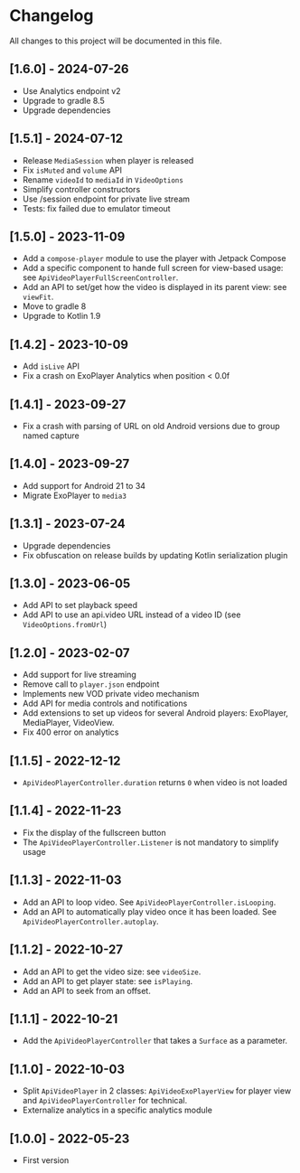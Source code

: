 # Changelog

All changes to this project will be documented in this file.

## [1.6.0] - 2024-07-26

- Use Analytics endpoint v2
- Upgrade to gradle 8.5
- Upgrade dependencies

## [1.5.1] - 2024-07-12

- Release `MediaSession` when player is released
- Fix `isMuted` and `volume` API
- Rename `videoId` to `mediaId` in `VideoOptions`
- Simplify controller constructors
- Use /session endpoint for private live stream
- Tests: fix failed due to emulator timeout

## [1.5.0] - 2023-11-09

- Add a `compose-player` module to use the player with Jetpack Compose
- Add a specific component to hande full screen for view-based usage:
  see `ApiVideoPlayerFullScreenController`.
- Add an API to set/get how the video is displayed in its parent view: see `viewFit`.
- Move to gradle 8
- Upgrade to Kotlin 1.9

## [1.4.2] - 2023-10-09

- Add `isLive` API
- Fix a crash on ExoPlayer Analytics when position < 0.0f

## [1.4.1] - 2023-09-27

- Fix a crash with parsing of URL on old Android versions due to group named capture

## [1.4.0] - 2023-09-27

- Add support for Android 21 to 34
- Migrate ExoPlayer to `media3`

## [1.3.1] - 2023-07-24

- Upgrade dependencies
- Fix obfuscation on release builds by updating Kotlin serialization plugin

## [1.3.0] - 2023-06-05

- Add API to set playback speed
- Add API to use an api.video URL instead of a video ID (see `VideoOptions.fromUrl`)

## [1.2.0] - 2023-02-07

- Add support for live streaming
- Remove call to `player.json` endpoint
- Implements new VOD private video mechanism
- Add API for media controls and notifications
- Add extensions to set up videos for several Android players: ExoPlayer, MediaPlayer, VideoView.
- Fix 400 error on analytics

## [1.1.5] - 2022-12-12

- `ApiVideoPlayerController.duration` returns `0` when video is not loaded

## [1.1.4] - 2022-11-23

- Fix the display of the fullscreen button
- The `ApiVideoPlayerController.Listener` is not mandatory to simplify usage

## [1.1.3] - 2022-11-03

- Add an API to loop video. See `ApiVideoPlayerController.isLooping`.
- Add an API to automatically play video once it has been loaded.
  See `ApiVideoPlayerController.autoplay`.

## [1.1.2] - 2022-10-27

- Add an API to get the video size: see `videoSize`.
- Add an API to get player state: see `isPlaying`.
- Add an API to seek from an offset.

## [1.1.1] - 2022-10-21

- Add the `ApiVideoPlayerController` that takes a `Surface` as a parameter.

## [1.1.0] - 2022-10-03

- Split `ApiVideoPlayer` in 2 classes: `ApiVideoExoPlayerView` for player view
  and `ApiVideoPlayerController` for technical.
- Externalize analytics in a specific analytics module

## [1.0.0] - 2022-05-23

- First version

